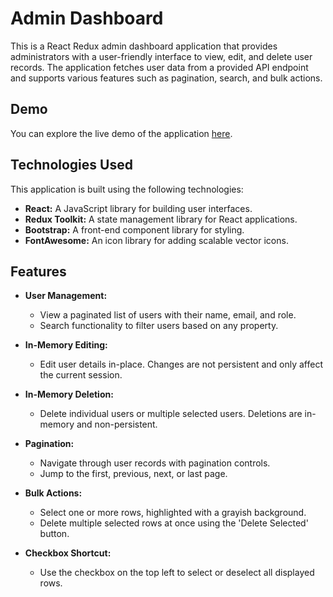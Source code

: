 # Admin Dashboard

This is a React Redux admin dashboard application that provides administrators with a user-friendly interface to view, edit, and delete user records. The application fetches user data from a provided API endpoint and supports various features such as pagination, search, and bulk actions.

## Demo

You can explore the live demo of the application [here](https://hire-quotient-frontend-assignment.vercel.app/).

## Technologies Used

This application is built using the following technologies:

- **React:** A JavaScript library for building user interfaces.
- **Redux Toolkit:** A state management library for React applications.
- **Bootstrap:** A front-end component library for styling.
- **FontAwesome:** An icon library for adding scalable vector icons.

## Features

- **User Management:**
  - View a paginated list of users with their name, email, and role.
  - Search functionality to filter users based on any property.

- **In-Memory Editing:**
  - Edit user details in-place. Changes are not persistent and only affect the current session.

- **In-Memory Deletion:**
  - Delete individual users or multiple selected users. Deletions are in-memory and non-persistent.

- **Pagination:**
  - Navigate through user records with pagination controls.
  - Jump to the first, previous, next, or last page.

- **Bulk Actions:**
  - Select one or more rows, highlighted with a grayish background.
  - Delete multiple selected rows at once using the 'Delete Selected' button.

- **Checkbox Shortcut:**
  - Use the checkbox on the top left to select or deselect all displayed rows.

